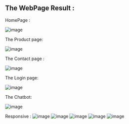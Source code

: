 
## The WebPage Result :

HomePage :

![image](https://user-images.githubusercontent.com/98294412/173718433-2a9b3057-660a-4305-a8cc-68c406dfbcb0.png)

The Product page: 

![image](https://user-images.githubusercontent.com/98294412/173718550-7cdee5da-3de2-4122-b544-a2e2d34fa51f.png)


The Contact page :

![image](https://user-images.githubusercontent.com/98294412/173718698-57a992db-9f12-4d0a-8cf9-56b5f425d213.png)


The Login page: 

![image](https://user-images.githubusercontent.com/98294412/173718839-f063235d-4fa5-4695-bca2-7d0c0e3bc3c6.png)

The Chatbot: 

![image](https://user-images.githubusercontent.com/98294412/173718996-24464f41-8324-42c9-ac63-f23f1837c9c4.png)


Responsive :
![image](https://user-images.githubusercontent.com/98294412/173719152-63338e45-bbd4-4d71-9530-542f58e37aee.png)
![image](https://user-images.githubusercontent.com/98294412/173719250-86d91eaf-02ec-4e6d-ae06-25608f7e7942.png)
![image](https://user-images.githubusercontent.com/98294412/173719324-27387bb2-56a0-4054-ad7c-21bc56d85fbe.png)
![image](https://user-images.githubusercontent.com/98294412/173719465-a3a314dd-0d3a-437d-af35-e670a5cfa98e.png)
![image](https://user-images.githubusercontent.com/98294412/173719519-3f08b983-10dd-449c-bd92-37b336853897.png)





